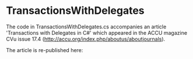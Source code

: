 TransactionsWithDelegates
=========================

The code in TransactionsWithDelegates.cs accompanies an article 'Transactions with Delegates in C#' 
which appeared in the ACCU magazine CVu issue 17.4 (http://accu.org/index.php/aboutus/aboutjournals).

The article is re-published here: 
